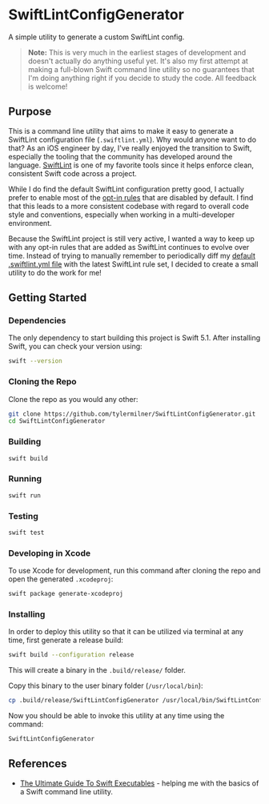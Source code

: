# SwiftLintConfigGenerator
A simple utility to generate a custom SwiftLint config.

> **Note:** This is very much in the earliest stages of development and doesn't actually do anything useful yet. It's also my first attempt at making a full-blown Swift command line utility so no guarantees that I'm doing anything right if you decide to study the code. All feedback is welcome!

## Purpose

This is a command line utility that aims to make it easy to generate a SwiftLint configuration file (`.swiftlint.yml`). Why would anyone want to do that? As an iOS engineer by day, I've really enjoyed the transition to Swift, especially the tooling that the community has developed around the language. [SwiftLint](https://github.com/realm/SwiftLint) is one of my favorite tools since it helps enforce clean, consistent Swift code across a project.

While I do find the default SwiftLint configuration pretty good, I actually prefer to enable most of the [opt-in rules](https://github.com/realm/SwiftLint#opt-in-rules) that are disabled by default. I find that this leads to a more consistent codebase with regard to overall code style and conventions, especially when working in a multi-developer environment.

Because the SwiftLint project is still very active, I wanted a way to keep up with any opt-in rules that are added as SwiftLint continues to evolve over time. Instead of trying to manually remember to periodically diff my [default .swiftlint.yml file](https://gist.github.com/tylermilner/f33e33e3b4f23d8c6b2fdd4f87af98a1) with the latest SwiftLint rule set, I decided to create a small utility to do the work for me!

## Getting Started

### Dependencies

The only dependency to start building this project is Swift 5.1. After installing Swift, you can check your version using:

```bash
swift --version
```

### Cloning the Repo

Clone the repo as you would any other:

```bash
git clone https://github.com/tylermilner/SwiftLintConfigGenerator.git
cd SwiftLintConfigGenerator
```

### Building

```bash
swift build
```

### Running

```bash
swift run
```

### Testing

```bash
swift test
```

### Developing in Xcode

To use Xcode for development, run this command after cloning the repo and open the generated `.xcodeproj`:

```bash
swift package generate-xcodeproj
```

### Installing

In order to deploy this utility so that it can be utilized via terminal at any time, first generate a release build:

```bash
swift build --configuration release
```

This will create a binary in the `.build/release/` folder.

Copy this binary to the user binary folder (`/usr/local/bin`):

```bash
cp .build/release/SwiftLintConfigGenerator /usr/local/bin/SwiftLintConfigGenerator
```

Now you should be able to invoke this utility at any time using the command:

```bash
SwiftLintConfigGenerator
```

## References

- [The Ultimate Guide To Swift Executables](https://www.fivestars.blog//code/ultimate-guide-swift-executables.html) - helping me with the basics of a Swift command line utility.
